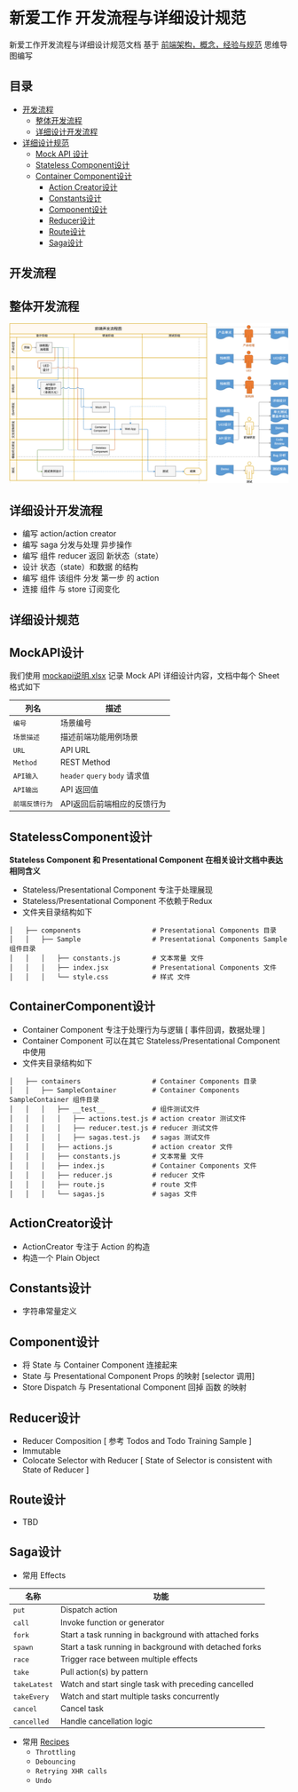# 新爱工作 开发流程与详细设计规范

新爱工作开发流程与详细设计规范文档 基于 [前端架构，概念，经验与规范](https://www.mindmeister.com/868960548) 思维导图编写

## 目录
- [开发流程](#开发流程)
  - [整体开发流程](#详细设计规范)
  - [详细设计开发流程](#详细设计开发流程)
- [详细设计规范](#详细设计规范)
  - [Mock API 设计](#MockAPI设计)
  - [Stateless Component设计](#StatelessComponent设计)
  - [Container Component设计](#ContainerComponent设计)
    * [Action Creator设计](#ActionCreator设计)
    * [Constants设计](#Constants设计)
    * [Component设计](#Component设计)
    * [Reducer设计](#Reducer设计)
    * [Route设计](#Route设计)
    * [Saga设计](#Saga设计)

## 开发流程

## 整体开发流程
![dev flow](dev_flow/dev_flow.png)

## 详细设计开发流程
- 编写 action/action creator
- 编写 saga 分发与处理 异步操作
- 编写 组件 reducer 返回 新状态（state）
- 设计 状态（state）和数据 的结构
- 编写 组件 该组件 分发 第一步 的 action
- 连接 组件 与 store 订阅变化

## 详细设计规范

## MockAPI设计

我们使用 [mockapi说明.xlsx](http://192.168.1.173/WFDEV/NAGZ_Sagittarius/blob/master/doc/mockapi%E8%AF%B4%E6%98%8E.xlsx)
记录 Mock API 详细设计内容，文档中每个 Sheet 格式如下

|列名|描述|
|------------------|-----------|
|`编号`|场景编号|
|`场景描述`|描述前端功能用例场景|
|`URL`|API URL|
|`Method`|REST Method|
|`API输入`|`header` `query` `body` 请求值|
|`API输出`|API 返回值|
|`前端反馈行为`|API返回后前端相应的反馈行为|

## StatelessComponent设计

**Stateless Component 和 Presentational Component 在相关设计文档中表达相同含义**

- Stateless/Presentational Component 专注于处理展现
- Stateless/Presentational Component 不依赖于Redux
- 文件夹目录结构如下
```
│   ├── components                  # Presentational Components 目录
│   │   ├── Sample                  # Presentational Components Sample 组件目录
│   │   │   ├── constants.js        # 文本常量 文件
│   │   │   ├── index.jsx           # Presentational Components 文件
│   │   │   └── style.css           # 样式 文件
```

## ContainerComponent设计

- Container Component 专注于处理行为与逻辑 [ 事件回调，数据处理 ]
- Container Component 可以在其它 Stateless/Presentational Component 中使用
- 文件夹目录结构如下
```
│   ├── containers                  # Container Components 目录
│   │   ├── SampleContainer         # Container Components SampleContainer 组件目录
│   │   │   ├── __test__            # 组件测试文件
│   │   │   │   ├── actions.test.js # action creator 测试文件
│   │   │   │   ├── reducer.test.js # reducer 测试文件
│   │   │   │   ├── sagas.test.js   # sagas 测试文件
│   │   │   ├── actions.js          # action creator 文件
│   │   │   ├── constants.js        # 文本常量 文件
│   │   │   ├── index.js            # Container Components 文件
│   │   │   ├── reducer.js          # reducer 文件
│   │   │   ├── route.js            # route 文件
│   │   │   └── sagas.js            # sagas 文件
```

## ActionCreator设计

- ActionCreator 专注于 Action 的构造
- 构造一个 Plain Object

## Constants设计

- 字符串常量定义

## Component设计

- 将 State 与 Container Component 连接起来
- State 与 Presentational Component Props 的映射 [selector 调用]
- Store Dispatch 与 Presentational Component 回掉 函数 的映射

## Reducer设计

- Reducer Composition [ 参考 Todos and Todo Training Sample ]
- Immutable
- Colocate Selector with Reducer [ State of Selector is consistent with State of Reducer ]

## Route设计

- TBD

## Saga设计

- 常用 Effects

|名称|功能|
|------------------|-----------|
|`put`|Dispatch action|
|`call`|Invoke function or generator|
|`fork`|Start a task running in background with attached forks|
|`spawn`|Start a task running in background with detached forks|
|`race`|Trigger race between multiple effects|
|`take`|Pull action(s) by pattern|
|`takeLatest`|Watch and start single task with preceding cancelled |
|`takeEvery`|Watch and start multiple tasks concurrently|
|`cancel`|Cancel task|
|`cancelled`|Handle cancellation logic|

- 常用 [Recipes](https://redux-saga.github.io/redux-saga/docs/recipes/index.html)
  - `Throttling`
  - `Debouncing`
  - `Retrying XHR calls`
  - `Undo`
